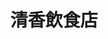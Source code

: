 ---
title: "清香飲食店"
description: "清香飲食店"
layout: shop
keywords:
  - 美食競賽
  - 台灣美食
  - 美食精選
datePublished: "2025-06-30"
dateModified: "2025-07-06"
city: "新竹縣"
district: "關西鎮"
address: "新竹縣關西鎮中豐路一段422號"
phone: "035872887"
geo: "24.791331233327252, 121.17808831922748"
google_map: "https://maps.app.goo.gl/zeHsRpfwUyR6WpfY7"
footinder: "https://footinder.com.tw/%e6%96%b0%e7%ab%b9%e7%b8%a3%e9%97%9c%e8%a5%bf%e9%8e%ae/89662/"
official: "https://www.facebook.com/profile.php?id=100054642121568"
award:
  - name: "500盤"
    year: "2024"
    entries:
      - dishes:
          - "仙草鷄湯"

---